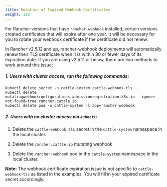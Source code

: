 ```yaml
---
title: Rotation of Expired Webhook Certificates
weight: 120
---
```


For Rancher versions that have `rancher-webhook` installed, certain versions created certificates that will expire after one year. It will be necessary for you to rotate your webhook certificate if the certificate did not renew. 

In Rancher v2.5.12 and up, rancher-webhook deployments will automatically renew their TLS certificate when it is within 30 or fewer days of its expiration date. If you are using v2.5.11 or below, there are two methods to work around this issue:

##### 1. Users with cluster access, run the following commands:
```
kubectl delete secret -n cattle-system cattle-webhook-tls
kubectl delete mutatingwebhookconfigurations.admissionregistration.k8s.io --ignore-not-found=true rancher.cattle.io
kubectl delete pod -n cattle-system -l app=rancher-webhook
```

##### 2. Users with no cluster access via `kubectl`:

1. Delete the `cattle-webhook-tls` secret in the `cattle-system` namespace in the local cluster.

2. Delete the `rancher.cattle.io` mutating webhook

3. Delete the `rancher-webhook` pod in the `cattle-system` namespace in the local cluster.

**Note:** The webhook certificate expiration issue is not specific to `cattle-webhook-tls` as listed in the examples. You will fill in your expired certificate secret accordingly.
